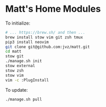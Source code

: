 # Matt's Home Modules

To initialize:

```sh
# ... https://brew.sh/ and then ...
brew install stow vim git zsh tmux
pip3 install neovim
git clone git@github.com:jvz/matt.git
cd matt
stow git
./manage.sh init
stow external
stow zsh
stow vim
vim -c :PlugInstall
```

To update:

```sh
./manage.sh pull
```
